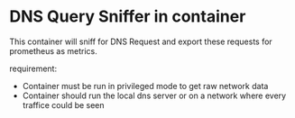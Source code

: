 # DNS Query Sniffer in container

This container will sniff for DNS Request and export these
requests for prometheus as metrics.

requirement:
- Container must be run in privileged mode to get raw network data
- Container should run the local dns server or on a network where every traffice could be seen
